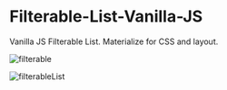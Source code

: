 # Filterable-List-Vanilla-JS
Vanilla JS Filterable List. Materialize for CSS and layout.

![filterable](https://user-images.githubusercontent.com/46037108/110663922-8e6f5e80-818c-11eb-816b-59a5cd0736ee.jpg)

![filterableList](https://user-images.githubusercontent.com/46037108/110663942-95966c80-818c-11eb-9064-eb34d7c548b2.jpg)
